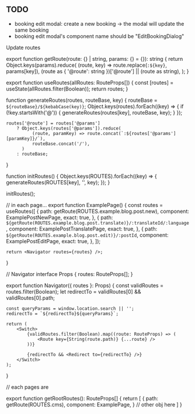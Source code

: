 ## TODO
- booking edit modal: create a new booking -> the modal will update the same booking
- booking edit modal's component name should be "EditBookingDialog"

Update routes

export function getRoute(route: {} | string, params: {} = {}): string {
    return Object.keys(params).reduce(
        (route, key) => route.replace(`:${key}`, params[key]),
        (route as { '@route': string })['@route'] || (route as string),
    );
}

export function useRoutes(allRoutes: RouteProps[]) {
    const [routes] = useState(allRoutes.filter(Boolean));
    return routes;
}

function generateRoutes(routes, routeBase, key) {
    routeBase = `${routeBase}/${kebabCase(key)}`;
    Object.keys(routes).forEach((key) => {
        if (!key.startsWith('@')) {
            generateRoutes(routes[key], routeBase, key);
        }
    });

    routes['@route'] = routes['@params']
        ? Object.keys(routes['@params']).reduce(
              (route, paramKey) => route.concat(`:${routes['@params'][paramKey]}/`),
              routeBase.concat('/'),
          )
        : routeBase;
}

function initRoutes() {
    Object.keys(ROUTES).forEach((key) => {
        generateRoutes(ROUTES[key], '', key);
    });
}

initRoutes();


// in each page...
export function ExamplePage() {
    const routes = useRoutes([
        {
            path: getRoute(ROUTES.example.blog.post.new),
            component: ExamplePostNewPage,
            exact: true,
        },
        {
            path: `${getRoute(ROUTES.example.blog.post.translate)}/:translateId/:language`,
            component: ExamplePostTranslatePage,
            exact: true,
        },
        {
            path: `${getRoute(ROUTES.example.blog.post.edit)}/:postId`,
            component: ExamplePostEditPage,
            exact: true,
        },
    ]);

    return <Navigator routes={routes} />;
}

// Navigator 
interface Props {
    routes: RouteProps[];
}

export function Navigator({ routes }: Props) {
    const validRoutes = routes.filter(Boolean);
    let redirectTo = validRoutes[0] && validRoutes[0].path;

    const queryParams = window.location.search || '';
    redirectTo = `${redirectTo}${queryParams}`;

    return (
        <Switch>
            {validRoutes.filter(Boolean).map((route: RouteProps) => (
                <Route key={String(route.path)} {...route} />
            ))}

            {redirectTo && <Redirect to={redirectTo} />}
        </Switch>
    );
}


// each pages are

export function getRootRoutes(): RouteProps[] {
    return [
        {
            path: getRoute(ROUTES.cms),
            component: ExamplePage,
        }
        // other obj here
    ]
}

